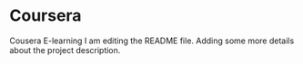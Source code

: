 # Coursera
Cousera E-learning
I am editing the README file. Adding some more details about the project description.

